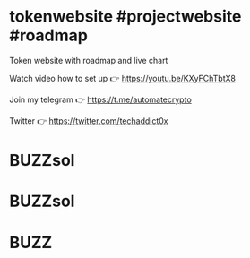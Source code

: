 # tokenwebsite #projectwebsite #roadmap
Token website with roadmap and live chart


Watch video how to set up 👉 https://youtu.be/KXyFChTbtX8

Join my telegram 👉 https://t.me/automatecrypto 

Twitter 👉 https://twitter.com/techaddict0x

# BUZZsol
# BUZZsol
# BUZZ
